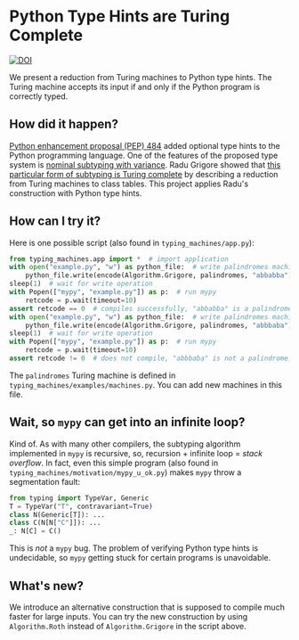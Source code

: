 # Python Type Hints are Turing Complete

[![DOI](https://zenodo.org/badge/DOI/10.5281/zenodo.7004898.svg)](https://doi.org/10.5281/zenodo.7004898)

We present a reduction from Turing machines to Python type hints. The Turing machine accepts its input if and only if
the Python program is correctly typed.

## How did it happen?

[Python enhancement proposal (PEP) 484](https://peps.python.org/pep-0484/)
added optional type hints to the Python programming language. One of the features of the proposed type system is
[nominal subtyping with variance](https://peps.python.org/pep-0484/#covariance-and-contravariance). Radu Grigore showed
that [this particular form of subtyping is Turing complete](https://arxiv.org/abs/1605.05274)
by describing a reduction from Turing machines to class tables. This project applies Radu's construction with Python
type hints.

## How can I try it?

Here is one possible script (also found in `typing_machines/app.py`):

```python
from typing_machines.app import *  # import application
with open("example.py", "w") as python_file:  # write palindromes machine and input "abbabba"
    python_file.write(encode(Algorithm.Grigore, palindromes, "abbabba"))
sleep(1)  # wait for write operation
with Popen(["mypy", "example.py"]) as p:  # run mypy
    retcode = p.wait(timeout=10)
assert retcode == 0  # compiles successfully, "abbabba" is a palindrome
with open("example.py", "w") as python_file:  # write palindromes machine and input "abbbaba"
    python_file.write(encode(Algorithm.Grigore, palindromes, "abbbaba"))
sleep(1)  # wait for write operation
with Popen(["mypy", "example.py"]) as p:  # run mypy
    retcode = p.wait(timeout=10)
assert retcode != 0  # does not compile, "abbbaba" is not a palindrome
```

The `palindromes` Turing machine is defined in `typing_machines/examples/machines.py`. You can add new machines in this
file.

## Wait, so `mypy` can get into an infinite loop?

Kind of. As with many other compilers, the subtyping algorithm implemented in `mypy` is recursive, so, recursion +
infinite loop = *stack overflow*. In fact, even this simple program (also found
in `typing_machines/motivation/mypy_u_ok.py`)
makes `mypy` throw a segmentation fault:

```python
from typing import TypeVar, Generic
T = TypeVar("T", contravariant=True)
class N(Generic[T]): ...
class C(N[N["C"]]): ...
_: N[C] = C()
```

This is *not* a `mypy` bug. The problem of verifying Python type hints is undecidable, so `mypy` getting stuck for
certain programs is unavoidable.

## What's new?

We introduce an alternative construction that is supposed to compile much faster for large inputs. You can try the new
construction by using `Algorithm.Roth` instead of
`Algorithm.Grigore` in the script above.
